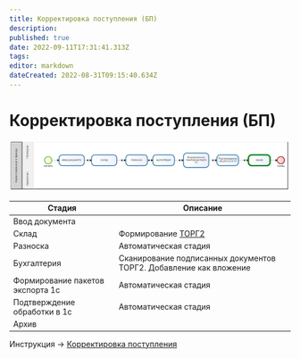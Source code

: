 ```yaml
---
title: Корректировка поступления (БП)
description: 
published: true
date: 2022-09-11T17:31:41.313Z
tags: 
editor: markdown
dateCreated: 2022-08-31T09:15:40.634Z
---
```


# Корректировка поступления (БП)

![](<../../../assets/image (691).png>)

| Стадия                           | Описание                                                                                        |
| -------------------------------- | ----------------------------------------------------------------------------------------------- |
| Ввод документа                   |                                                                                                 |
| Склад                            | Формирование [ТОРГ2](../formirovanie-prikhoda-po-grafiku-postavki/prikhod-v-rublyakh/torg-2.md) |
| Разноска                         | Автоматическая стадия                                                                           |
| Бухгалтерия                      | Сканирование подписанных документов ТОРГ2. Добавление как вложение                              |
| Формирование пакетов экспорта 1с | Автоматическая стадия                                                                           |
| Подтверждение обработки в 1с     | Автоматическая стадия                                                                           |
| Архив                            |                                                                                                 |

Инструкция -> [Корректировка поступления](../formirovanie-prikhoda-po-grafiku-postavki/korrektirovka-postupleniya.md)
